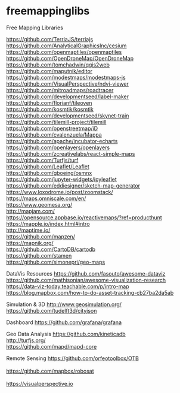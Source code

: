 # freemappinglibs
Free Mapping Libraries

https://github.com/TerriaJS/terriajs <br/>
https://github.com/AnalyticalGraphicsInc/cesium <br/>
https://github.com/openmaptiles/openmaptiles <br/>
https://github.com/OpenDroneMap/OpenDroneMap <br/>
https://github.com/tomchadwin/qgis2web <br/>
https://github.com/maputnik/editor <br/>
https://github.com/modestmaps/modestmaps-js <br/>
https://github.com/VisualPerspective/ndvi-viewer <br/>
https://github.com/mitroadmaps/roadtracer <br/>
https://github.com/developmentseed/label-maker <br/>
https://github.com/florianf/tileoven <br/>
https://github.com/kosmtik/kosmtik <br/>
https://github.com/developmentseed/skynet-train <br/>
https://github.com/tilemill-project/tilemill <br/>
https://github.com/openstreetmap/iD <br/>
https://github.com/cvalenzuela/Mappa <br/>
https://github.com/apache/incubator-echarts <br/>
https://github.com/openlayers/openlayers <br/>
https://github.com/zcreativelabs/react-simple-maps <br/>
https://github.com/Turfjs/turf <br/>
https://github.com/Leaflet/Leaflet <br/>
https://github.com/gboeing/osmnx <br/>
https://github.com/jupyter-widgets/ipyleaflet <br/>
https://github.com/eddiesigner/sketch-map-generator <br/>
https://www.loxodrome.io/post/zoomstack/ <br/>
https://maps.omniscale.com/en/ <br/>
https://www.geomesa.org/ <br/>
http://mapjam.com/ <br/>
https://opensource.appbase.io/reactivemaps/?ref=producthunt <br/>
https://mapple.io/index.html#intro <br/>
http://maptime.io/ <br/>
https://github.com/mapzen/ <br/>
https://mapnik.org/ <br/>
https://github.com/CartoDB/cartodb <br/>
https://github.com/stamen <br/>
https://github.com/simonepri/geo-maps <br/>


DataVis Resources
https://github.com/fasouto/awesome-dataviz <br/>
https://github.com/mathisonian/awesome-visualization-research <br/>
https://data-viz-today.teachable.com/p/intro-map <br/>
https://blog.mapbox.com/how-to-do-asset-tracking-cb27ba2da5ab <br/>

Simulation & 3D
http://www.geosimulation.org/ <br/>
https://github.com/tudelft3d/cityjson <br/>

Dashboard
https://github.com/grafana/grafana <br/>

Geo Data Analysis
https://github.com/kineticadb <br/>
http://turfjs.org/  <br/>
https://github.com/mapd/mapd-core <br/>


Remote Sensing
https://github.com/orfeotoolbox/OTB <br/> <br/>
https://github.com/mapbox/robosat <br/> <br/>
https://visualperspective.io <br/> <br/>
 

